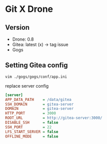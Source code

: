 # Git X Drone

## Version
- Drone: 0.8
- Gitea: latest (x) -> tag issue
- Gogs

## Setting Gitea config

```shell
vim ./gogs/gogs/conf/app.ini
```
replace server config
```ini
[server]
APP_DATA_PATH    = /data/gitea
SSH_DOMAIN       = gitea-server
DOMAIN           = gitea-server
HTTP_PORT        = 3000
ROOT_URL         = http://gitea-server:3000/
DISABLE_SSH      = false
SSH_PORT         = 22
LFS_START_SERVER = false
OFFLINE_MODE     = false
```

